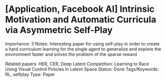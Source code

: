 # [Application, Facebook AI] Intrinsic Motivation and Automatic Curricula via Asymmetric Self-Play

Importance: 3
Notes: Interesting paper for using self-play in order to create a hard curriculum learning for the single agent to generalize and explore the environment faster and solves the problem of the sparse reward

Related papers: HER, CER, Deep Latent Competition: Learning to Race Using Visual Control Policies in Latent Space
Status: Done
Tags/Keywords: RL, selfplay
Type: Paper